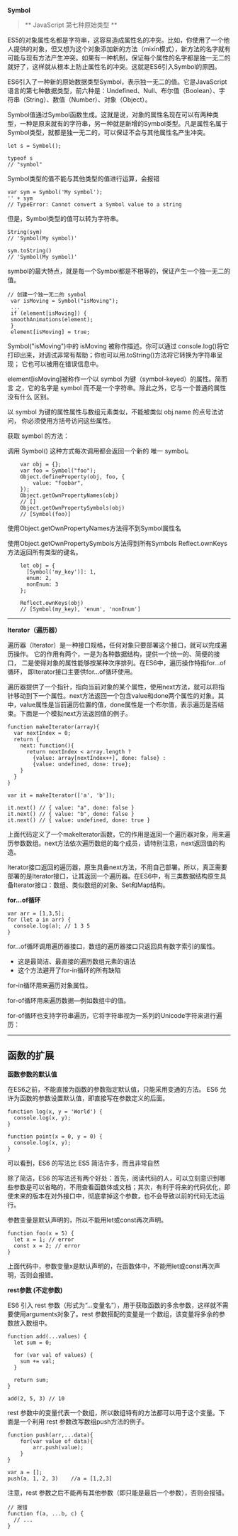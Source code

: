 **Symbol**

> ** JavaScript 第七种原始类型 **


ES5的对象属性名都是字符串，这容易造成属性名的冲突。比如，你使用了一个他人提供的对象，但又想为这个对象添加新的方法（mixin模式），新方法的名字就有可能与现有方法产生冲突。如果有一种机制，保证每个属性的名字都是独一无二的就好了，这样就从根本上防止属性名的冲突。这就是ES6引入Symbol的原因。

ES6引入了一种新的原始数据类型Symbol，表示独一无二的值。它是JavaScript语言的第七种数据类型，前六种是：Undefined、Null、布尔值（Boolean）、字符串（String）、数值（Number）、对象（Object）。

Symbol值通过Symbol函数生成。这就是说，对象的属性名现在可以有两种类型，一种是原来就有的字符串，另一种就是新增的Symbol类型。凡是属性名属于Symbol类型，就都是独一无二的，可以保证不会与其他属性名产生冲突。


	let s = Symbol();
	
	typeof s
	// "symbol"

Symbol类型的值不能与其他类型的值进行运算，会报错

	var sym = Symbol('My symbol');
	'' + sym
	// TypeError: Cannot convert a Symbol value to a string
但是，Symbol类型的值可以转为字符串。


	String(sym)
	// 'Symbol(My symbol)'
	
	sym.toString()
	// 'Symbol(My symbol)'
symbol的最大特点，就是每一个Symbol都是不相等的，保证产生一个独一无二的值。

	// 创建一个独一无二的 symbol
	 var isMoving = Symbol("isMoving");
	 ...
	 if (element[isMoving]) {
	 smoothAnimations(element);
	 }
	 element[isMoving] = true;

Symbol("isMoving")中的 isMoving 被称作描述。你可以通过 console.log()将它
打印出来，对调试非常有帮助；你也可以用.toString()方法将它转换为字符串呈现；
它也可以被用在错误信息中。

element[isMoving]被称作一个以 symbol 为键（symbol-keyed）的属性。简而言
之，它的名字是 symbol 而不是一个字符串。除此之外，它与一个普通的属性没有什么
区别。

以 symbol 为键的属性属性与数组元素类似，不能被类似 obj.name 的点号法访问，
你必须使用方括号访问这些属性。

获取 symbol 的方法：

调用 Symbol() 这种方式每次调用都会返回一个新的
唯一 symbol。

		var obj = {};
		var foo = Symbol("foo");
		Object.defineProperty(obj, foo, {
		    value: "foobar",
		});
		Object.getOwnPropertyNames(obj)
		// []
		Object.getOwnPropertySymbols(obj)
		// [Symbol(foo)]

使用Object.getOwnPropertyNames方法得不到Symbol属性名

使用Object.getOwnPropertySymbols方法得到所有Symbols
Reflect.ownKeys方法返回所有类型的键名。

		let obj = {
		  [Symbol('my_key')]: 1,
		  enum: 2,
		  nonEnum: 3
		};
		
		Reflect.ownKeys(obj)
		// [Symbol(my_key), 'enum', 'nonEnum']


----------
**Iterator（遍历器）**

遍历器（Iterator）是一种接口规格，任何对象只要部署这个接口，就可以完成遍历操作。
它的作用有两个，一是为各种数据结构，提供一个统一的、简便的接口，
二是使得对象的属性能够按某种次序排列。在ES6中，遍历操作特指for...of循环，
即Iterator接口主要供for...of循环使用。

遍历器提供了一个指针，指向当前对象的某个属性，使用next方法，就可以将指针移动到下一个属性。next方法返回一个包含value和done两个属性的对象。其中，value属性是当前遍历位置的值，done属性是一个布尔值，表示遍历是否结束。下面是一个模拟next方法返回值的例子。

	function makeIterator(array){
	  var nextIndex = 0;
	  return {
	    next: function(){
	      return nextIndex < array.length ?
	        {value: array[nextIndex++], done: false} :
	        {value: undefined, done: true};
	    }
	  }
	}
	
	var it = makeIterator(['a', 'b']);
	
	it.next() // { value: "a", done: false }
	it.next() // { value: "b", done: false }
	it.next() // { value: undefined, done: true }

上面代码定义了一个makeIterator函数，它的作用是返回一个遍历器对象，用来遍历参数数组。next方法依次遍历数组的每个成员，请特别注意，next返回值的构造。

Iterator接口返回的遍历器，原生具备next方法，不用自己部署。所以，真正需要部署的是Iterator接口，让其返回一个遍历器。在ES6中，有三类数据结构原生具备Iterator接口：数组、类似数组的对象、Set和Map结构。


**for...of循环**
	
	var arr = [1,3,5];
	for (let a in arr) {
	  console.log(a); // 1 3 5
	}

for...of循环调用遍历器接口，数组的遍历器接口只返回具有数字索引的属性。

- 这是最简洁、最直接的遍历数组元素的语法
- 这个方法避开了for-in循环的所有缺陷

for-in循环用来遍历对象属性。

for-of循环用来遍历数据—例如数组中的值。

for-of循环也支持字符串遍历，它将字符串视为一系列的Unicode字符来进行遍历：






----------

## 函数的扩展 ##
**函数参数的默认值**

在ES6之前，不能直接为函数的参数指定默认值，只能采用变通的方法。
ES6 允许为函数的参数设置默认值，即直接写在参数定义的后面。

	function log(x, y = 'World') {
	  console.log(x, y);
	}

	function point(x = 0, y = 0) {
	  console.log(x, y);
	}

可以看到，ES6 的写法比 ES5 简洁许多，而且非常自然

除了简洁，ES6 的写法还有两个好处：首先，阅读代码的人，可以立刻意识到哪些参数是可以省略的，不用查看函数体或文档；其次，有利于将来的代码优化，即使未来的版本在对外接口中，彻底拿掉这个参数，也不会导致以前的代码无法运行。

参数变量是默认声明的，所以不能用let或const再次声明。

	function foo(x = 5) {
	  let x = 1; // error
	  const x = 2; // error
	}

上面代码中，参数变量x是默认声明的，在函数体中，不能用let或const再次声明，否则会报错。



**rest参数 (不定参数)**

ES6 引入 rest 参数（形式为“...变量名”），用于获取函数的多余参数，这样就不需要使用arguments对象了。rest 参数搭配的变量是一个数组，该变量将多余的参数放入数组中。
	
	function add(...values) {
	  let sum = 0;
	
	  for (var val of values) {
	    sum += val;
	  }
	
	  return sum;
	}
	
	add(2, 5, 3) // 10


rest 参数中的变量代表一个数组，所以数组特有的方法都可以用于这个变量。下面是一个利用 rest 参数改写数组push方法的例子。

	function push(arr,...data){
        for(var value of data){
            arr.push(value);
        }
    }
	
	var a = [];
	push(a, 1, 2, 3)	//a = [1,2,3]

注意，rest 参数之后不能再有其他参数（即只能是最后一个参数），否则会报错。

	// 报错
	function f(a, ...b, c) {
	  // ...
	}
